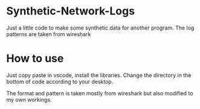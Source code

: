 # Synthetic-Network-Logs
Just a little code to make some synthetic data for another program. The log patterns are taken from wireshark

# How to use
Just copy paste in vscode, install the libraries. Change the directory in the bottom of code according to your desktop.

The format and pattern is taken mostly from wireshark but also modified to my own workings.
